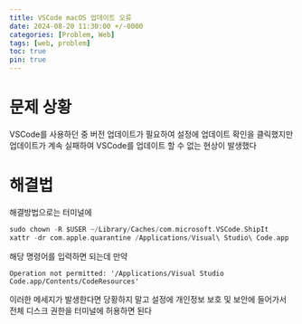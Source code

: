 ```yaml
---
title: VSCode macOS 업데이트 오류
date: 2024-08-20 11:30:00 +/-0000
categories: [Problem, Web]
tags: [web, problem]
toc: true
pin: true
---
```


# 문제 상황

VSCode를 사용하던 중 버전 업데이트가 필요하여 설정에 업데이트 확인을 클릭했지만
업데이트가 계속 실패하여 VSCode를 업데이트 할 수 없는 현상이 발생했다

# 해결법

해결방법으로는 터미널에

~~~kotlin
sudo chown -R $USER ~/Library/Caches/com.microsoft.VSCode.ShipIt
xattr -dr com.apple.quarantine /Applications/Visual\ Studio\ Code.app
~~~

해당 명령어를 입력하면 되는데 만약

~~~
Operation not permitted: '/Applications/Visual Studio Code.app/Contents/CodeResources'
~~~

이러한 메세지가 발생한다면 당황하지 말고 설정에 개인정보 보호 및 보안에 들어가서
전체 디스크 권한을 터미널에 허용하면 된다